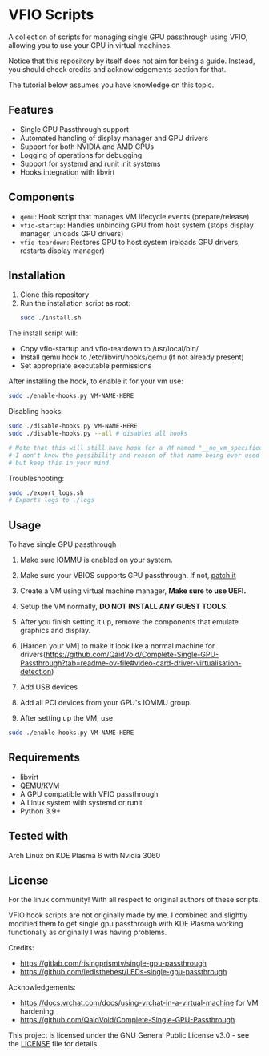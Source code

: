 # VFIO Scripts

A collection of scripts for managing single GPU passthrough using VFIO, allowing you to use your GPU in virtual machines.

Notice that this repository by itself does not aim for being a guide. Instead, you should check credits and acknowledgements section for that.

The tutorial below assumes you have knowledge on this topic.

## Features

- Single GPU Passthrough support
- Automated handling of display manager and GPU drivers
- Support for both NVIDIA and AMD GPUs
- Logging of operations for debugging
- Support for systemd and runit init systems
- Hooks integration with libvirt

## Components

- `qemu`: Hook script that manages VM lifecycle events (prepare/release)
- `vfio-startup`: Handles unbinding GPU from host system (stops display manager, unloads GPU drivers)
- `vfio-teardown`: Restores GPU to host system (reloads GPU drivers, restarts display manager)

## Installation

1. Clone this repository
2. Run the installation script as root:
   ```bash
   sudo ./install.sh
   ```

The install script will:
- Copy vfio-startup and vfio-teardown to /usr/local/bin/
- Install qemu hook to /etc/libvirt/hooks/qemu (if not already present)
- Set appropriate executable permissions

After installing the hook, to enable it for your vm use:

```bash
sudo ./enable-hooks.py VM-NAME-HERE
```

Disabling hooks:
```bash
sudo ./disable-hooks.py VM-NAME-HERE
sudo ./disable-hooks.py --all # disables all hooks

# Note that this will still have hook for a VM named "__no_vm_specified"
# I don't know the possibility and reason of that name being ever used for a VM
# but keep this in your mind.
```

Troubleshooting:
```bash
sudo ./export_logs.sh
# Exports logs to ./logs 
```



## Usage
To have single GPU passthrough

1) Make sure IOMMU is enabled on your system.
2) Make sure your VBIOS supports GPU passthrough. If not, [patch it](https://github.com/QaidVoid/Complete-Single-GPU-Passthrough?tab=readme-ov-file#vbios-patching)
3) Create a VM using virtual machine manager, __Make sure to use UEFI.__
4) Setup the VM normally, __DO NOT INSTALL ANY GUEST TOOLS__.
5) After you finish setting it up, remove the components that emulate graphics and display.
6) [Harden your VM] to make it look like a normal machine for drivers(https://github.com/QaidVoid/Complete-Single-GPU-Passthrough?tab=readme-ov-file#video-card-driver-virtualisation-detection)
7) Add USB devices
8) Add all PCI devices from your GPU's IOMMU group.

9) After setting up the VM, use 
```bash
sudo ./enable-hooks.py VM-NAME-HERE
```


## Requirements

- libvirt
- QEMU/KVM
- A GPU compatible with VFIO passthrough
- A Linux system with systemd or runit
- Python 3.9+

## Tested with
Arch Linux on KDE Plasma 6 with Nvidia 3060


## License

For the linux community! With all respect to original authors of these scripts.


VFIO hook scripts are not originally made by me. I combined and slightly modified them to get single gpu passthrough with KDE Plasma working functionally as originally I was having problems. 

Credits:
- https://gitlab.com/risingprismtv/single-gpu-passthrough     
- https://github.com/ledisthebest/LEDs-single-gpu-passthrough

Acknowledgements:
- https://docs.vrchat.com/docs/using-vrchat-in-a-virtual-machine for VM hardening
- https://github.com/QaidVoid/Complete-Single-GPU-Passthrough

This project is licensed under the GNU General Public License v3.0 - see the [LICENSE](LICENSE) file for details.


